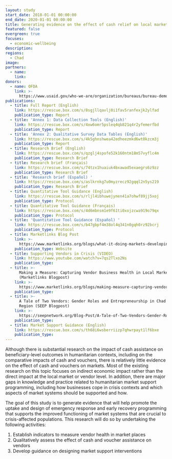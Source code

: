 ```yaml
---
layout: study
start_date: 2018-01-01 00:00:00
end_date: 2020-01-01 00:00:00
title: Generating evidence on the effect of cash relief on local markets
featured: false
evergreen: true
focuses:
  - economic-wellbeing
description:
regions:
  - Chad
image:
partners:
  - name:
    link:
donors:
  - name: OFDA
    link: >-
      https://www.usaid.gov/who-we-are/organization/bureaus/bureau-democracy-conflict-and-humanitarian-assistance/office-us
publications:
  - title: Full Report (English)
    link: https://rescue.box.com/s/8sgjllqavlj0i1fav5ranfexjk2ylfad
    publication_type: Report
  - title: 'Annex 1: Data Collection Tools (English)'
    link: https://rescue.box.com/s/4xw6omr5psleq4qb821q4r2yfemerfbd
    publication_type: Report
  - title: 'Annex 2: Qualitative Survey Data Tables (English)'
    link: https://rescue.box.com/s/4k5ghnshwea42edheezmkd6wt0kzcm3j
    publication_type: Report
  - title: Research Brief (English)
    link: https://rescue.box.com/s/qzglj4spofe52k160ntm18m57vyflc4m
    publication_type: Research Brief
  - title: Research brief (Français)
    link: https://rescue.box.com/s/74tzx1huaiuk4bxawad5exaegrs6z9zz
    publication_type: Research Brief
  - title: 'Research brief (Español) '
    link: https://rescue.box.com/s/aslkrnkg7u0myzrecz92gqql2n5ys219
    publication_type: Research Brief
  - title: Quantitative Tool Guidance (English)
    link: https://rescue.box.com/s/rljl4ibhuwejynen41a7ohwf89jj5xoj
    publication_type: Protocol
  - title: Quantitative Tool Guidance (Français)
    link: https://rescue.box.com/s/4d6mbnsm1e9f61ti0xojzcwa919o79qx
    publication_type: Protocol
  - title: 'Quantitative Tool Guidance (Español) '
    link: https://rescue.box.com/s/b47gbpf4m38ol4q341n0gqh0rz92bcrj
    publication_type: Protocol
  - title: Marketlinks Blog Post
    link: >-
      https://www.marketlinks.org/blogs/what-it-doing-markets-developing-tools-and-guidance-understand-and-influence-effects
    publication_type: Website
  - title: Supporting Vendors in Crisis (VIDEO)
    link: https://www.youtube.com/watch?v=7qs2Tlxo2Ns
    publication_type:
  - title: >-
      Making a Measure: Capturing Vendor Business Health in Local Markets
      (Marketlinks Blogpost)
    link: >-
      https://www.marketlinks.org/blogs/making-measure-capturing-vendor-business-health-local-markets
    publication_type:
  - title: >-
      A Tale of Two Vendors: Gender Roles and Entrepreneurship in Chad’s Lake
      Region (SEEP Blogpost)
    link: >-
      https://seepnetwork.org/Blog-Post/A-Tale-of-Two-Vendors-Gender-Roles-and-Entrepreneurship-in-Chad-s-Lake-Region
    publication_type:
  - title: Market Support Guidance (English)
    link: https://rescue.box.com/s/th68i6wsberriizp7qhwrpayt1lf6bxe
    publication_type:
---
```


Although there is substantial research on the impact of cash assistance on beneficiary-level outcomes in humanitarian contexts, including on the comparative impacts of cash and vouchers, there is relatively little evidence on the effect of cash and vouchers on markets. Most of the existing research on this topic focuses on indirect economic impact rather than the direct impact at the local market or vendor level. In addition, there are major gaps in knowledge and practice related to humanitarian market support programming, including how businesses cope in crisis contexts and which aspects of market systems should be supported and how.&nbsp;

The goal of this study is to generate evidence that will help promote the uptake and design of emergency response and early recovery programming that supports the improved functioning of market systems that are crucial to crisis-affected populations. This research will do so by undertaking the following activities:&nbsp;

1. Establish indicators to measure vendor health in market places&nbsp;
2. Qualitatively assess the effect of cash and voucher assistance on vendors&nbsp;
3. Develop guidance on designing market support interventions&nbsp;
